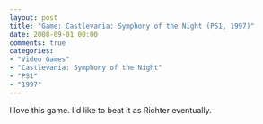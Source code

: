 ```yaml
---
layout: post
title: "Game: Castlevania: Symphony of the Night (PS1, 1997)"
date: 2008-09-01 00:00
comments: true
categories:
- "Video Games"
- "Castlevania: Symphony of the Night"
- "PS1"
- "1997"
---
```


I love this game. I'd like to beat it as Richter eventually.
